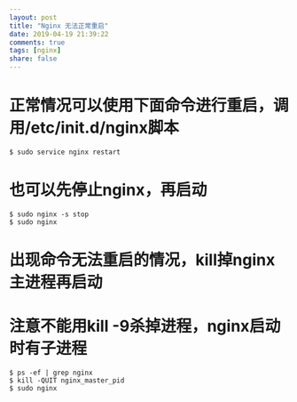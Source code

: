 ```yaml
---
layout: post
title: "Nginx 无法正常重启"
date: 2019-04-19 21:39:22
comments: true
tags: [nginx]
share: false
---
```


# 正常情况可以使用下面命令进行重启，调用/etc/init.d/nginx脚本
```shell
$ sudo service nginx restart
```
# 也可以先停止nginx，再启动
```shell
$ sudo nginx -s stop
$ sudo nginx
```
# 出现命令无法重启的情况，kill掉nginx主进程再启动
# 注意不能用kill -9杀掉进程，nginx启动时有子进程
```shell
$ ps -ef | grep nginx
$ kill -QUIT nginx_master_pid
$ sudo nginx
```
